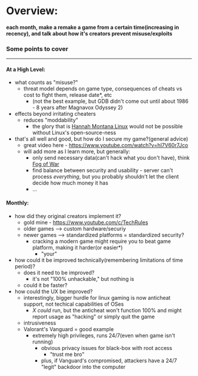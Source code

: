 # Overview:
__each month, make a remake a game from a certain time(increasing in recency), and talk about how it's creators prevent misuse/exploits__
### Some points to cover
___
#### At a High Level:
- what counts as "misuse?"
  - threat model depends on game type, consequences of cheats vs cost to fight them, release date*, etc
    - (not the best example, but GDB didn't come out until about 1986 - 8 years after Magnavox Odyssey 2)
- effects beyond irritating cheaters
  - reduces "moddability"
    - the glory that is [Hannah Montana Linux](http://hannahmontana.sourceforge.net/) would not be possible without Linux's open-source-ness
- that's all well and good, but how do I secure my game?(general advice)
  - great video here - https://www.youtube.com/watch?v=hI7V60r7Jco
  - will add more as I learn more, but generally:
    - only send necessary data(can't hack what you don't have), think [Fog of War](https://en.wikipedia.org/wiki/Fog_of_war#In_video_games)
    - find balance between security and usability - server can't process _everything_, but you probably shouldn't let the client decide how much money it has
    - ...
#### Monthly:
- how did they original creators implement it?
  - gold mine - https://www.youtube.com/c/TechRules
  - older games --> custom hardware/securiy
  - newer games --> standardized platforms = standardized security?
    - cracking a modern game might require you to beat game platform, making it harder(or easier*)
      - "your"
- how could it be improved technically(remembering limitations of time period)?
  - does it need to be improved?
    - it's not "100% unhackable," but nothing is
  - could it be faster?
- how could the UX be improved?
  - interestingly, bigger hurdle for linux gaming is now anticheat support, not techical capabilities of OSes
    - _X_ _could_ run, but the anticheat won't function 100% and might report usage as "hacking" or simply quit the game
  - intrusiveness
  - Valorant's Vanguard = good example
    - extremely high privileges, runs 24/7(even when game isn't running)
      - obvious privacy issues for black-box with root access
        - "trust me bro"
      - plus, if Vanguard's compromised, attackers have a 24/7 "legit" backdoor into the computer
